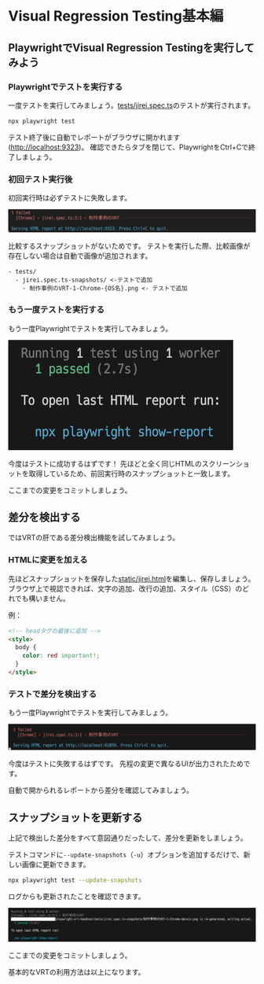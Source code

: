 # Visual Regression Testing基本編

## PlaywrightでVisual Regression Testingを実行してみよう

### Playwrightでテストを実行する

一度テストを実行してみましょう。[tests/jirei.spec.ts](../tests/jirei.spec.ts)のテストが実行されます。

```bash
npx playwright test
```

テスト終了後に自動でレポートがブラウザに開かれます(<http://localhost:9323>)。
確認できたらタブを閉じて、PlaywrightをCtrl+Cで終了しましょう。

### 初回テスト実行後

初回実行時は必ずテストに失敗します。

![初回実行時のログ](./images/first-execute.png)

比較するスナップショットがないためです。
テストを実行した際、比較画像が存在しない場合は自動で画像が追加されます。

```text
- tests/
  - jirei.spec.ts-snapshots/ <-テストで追加
    - 制作事例のVRT-1-Chrome-{OS名}.png <- テストで追加
```

### もう一度テストを実行する

もう一度Playwrightでテストを実行してみましょう。

![2回目の実行時のログ](./images/second-execute.png)

今度はテストに成功するはずです！
先ほどと全く同じHTMLのスクリーンショットを取得しているため、前回実行時のスナップショットと一致します。

ここまでの変更をコミットしましょう。

## 差分を検出する

ではVRTの肝である差分検出機能を試してみましょう。

### HTMLに変更を加える

先ほどスナップショットを保存した[static/jirei.html](../static/jirei.html)を編集し、保存しましょう。
ブラウザ上で視認できれば、文字の追加、改行の追加、スタイル（CSS）のどれでも構いません。

例：

```html
<!-- headタグの最後に追加 -->
<style>
  body {
    color: red important!;
  }
</style>
```

</details>

### テストで差分を検出する

もう一度Playwrightでテストを実行してみましょう。

![3回目の実行時のログ](./images/third-execute.png)

今度はテストに失敗するはずです。
先程の変更で異なるUIが出力されたためです。

自動で開かられるレポートから差分を確認してみましょう。

## スナップショットを更新する

上記で検出した差分をすべて意図通りだったして、差分を更新をしましょう。

テストコマンドに`--update-snapshots`（`-u`）オプションを追加するだけで、新しい画像に更新できます。

```bash
npx playwright test --update-snapshots
```

ログからも更新されたことを確認できます。

![3回目の実行時のログ](./images/forth-execute.png)

ここまでの変更をコミットしましょう。

基本的なVRTの利用方法は以上になります。
